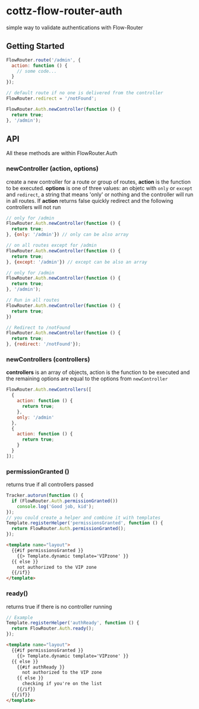 # cottz-flow-router-auth
simple way to validate authentications with Flow-Router

## Getting Started
```js
FlowRouter.route('/admin', {
  action: function () {
    // some code...
  }
});

// default route if no one is delivered from the controller
FlowRouter.redirect = '/notFound';

FlowRouter.Auth.newController(function () {
  return true;
}, '/admin');
```
###

## API
All these methods are within FlowRouter.Auth

### newController (action, options)
create a new controller for a route or group of routes, **action** is the function to be executed. **options** is one of three values: an objetc with `only` or `except` and `redirect`, a string that means 'only' or nothing and the controller will run in all routes.
If **action** returns false quickly redirect and the following controllers will not run
```js
// only for /admin
FlowRouter.Auth.newController(function () {
  return true;
}, {only: '/admin'}) // only can be also array

// on all routes except for /admin
FlowRouter.Auth.newController(function () {
  return true;
}, {except: '/admin'}) // except can be also an array

// only for /admin
FlowRouter.Auth.newController(function () {
  return true;
}, '/admin');

// Run in all routes
FlowRouter.Auth.newController(function () {
  return true;
})

// Redirect to /notFound
FlowRouter.Auth.newController(function () {
  return true;
}, {redirect: '/notFound'});
```
### newControllers (controllers)
**controllers** is an array of objects, action is the function to be executed and the remaining options are equal to the options from `newController`
```js
FlowRouter.Auth.newControllers([
  {
    action: function () {
      return true;
    },
    only: '/admin'
  },
  {
    action: function () {
      return true;
    }
  }
]);
```
### permissionGranted ()
returns true if all controllers passed
```js
Tracker.autorun(function () {
  if (FlowRouter.Auth.permissionGranted())
    console.log('Good job, kid');
});
// you could create a helper and combine it with templates
Template.registerHelper('permissionsGranted', function () {
  return FlowRouter.Auth.permissionGranted();
});
```
```html
<template name="layout">
  {{#if permissionsGranted }}
    {{> Template.dynamic template='VIPzone' }}
  {{ else }}
    not authorized to the VIP zone
  {{/if}}
</template>
```

### ready()
returns true if there is no controller running
```js
// Example
Template.registerHelper('authReady', function () {
  return FlowRouter.Auth.ready();
});
```
```html
<template name="layout">
  {{#if permissionsGranted }}
    {{> Template.dynamic template='VIPzone' }}
  {{ else }}
    {{#if authReady }}
      not authorized to the VIP zone
    {{ else }}
      checking if you're on the list
    {{/if}}
  {{/if}}
</template>
```